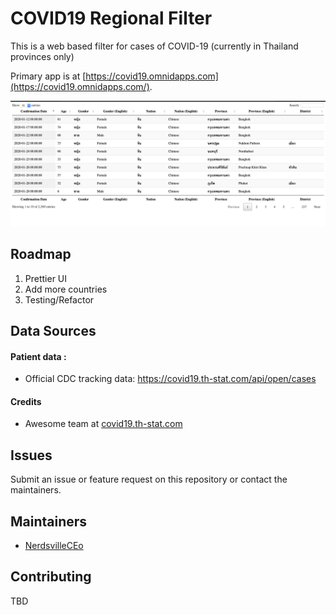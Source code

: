 # COVID19 Regional Filter

This is a web based filter for cases of COVID-19 (currently in Thailand provinces only)

Primary app is at [https://covid19.omnidapps.com](https://covid19.omnidapps.com/).

![App](images/intro.png)

## Roadmap

1.  Prettier UI
2.  Add more countries 
3.  Testing/Refactor

## Data Sources

#### Patient data :

- Official CDC tracking data: https://covid19.th-stat.com/api/open/cases 

#### Credits

- Awesome team at [covid19.th-stat.com](https://covid19.th-stat.com/)

## Issues

Submit an issue or feature request on this repository or contact the maintainers.

## Maintainers

- [NerdsvilleCEo](https://github.com/NerdsvilleCEO)

## Contributing
TBD
